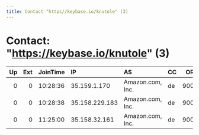 ```yaml
---
title: Contact "https//keybase.io/knutole" (3)
---
```


# Contact: "https://keybase.io/knutole" (3)

|   Up |   Ext | JoinTime   | IP             | AS               | CC   |   ORp |   Dirp | OS    | Version   | Nickname        |   eFamMembers |
|-----:|------:|:-----------|:---------------|:-----------------|:-----|------:|-------:|:------|:----------|:----------------|--------------:|
|    0 |     0 | 10:28:36   | 35.159.1.170   | Amazon.com, Inc. | de   |  9001 |      0 | Linux | 0.3.0.9   | mapicf5a9b256ce |             1 |
|    0 |     0 | 10:28:38   | 35.158.229.183 | Amazon.com, Inc. | de   |  9001 |      0 | Linux | 0.3.0.9   | mapic4a45be38ad |             1 |
|    0 |     0 | 11:25:00   | 35.158.32.161  | Amazon.com, Inc. | de   |  9001 |      0 | Linux | 0.3.0.9   | mapica5e9226f68 |             1 |
